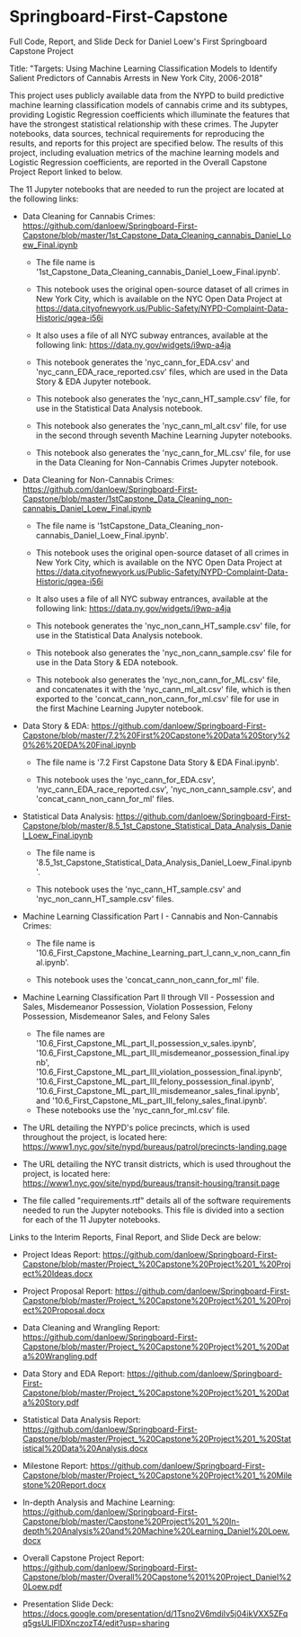 # Springboard-First-Capstone
Full Code, Report, and Slide Deck for Daniel Loew's First Springboard Capstone Project

Title: "Targets: Using Machine Learning Classification Models to Identify Salient Predictors of Cannabis Arrests in New York City, 2006-2018"

This project uses publicly available data from the NYPD to build predictive machine learning classification models of cannabis crime and its subtypes, providing Logistic Regression coefficients which illuminate the features that have the strongest statistical relationship with these crimes. The Jupyter notebooks, data sources, technical requirements for reproducing the results, and reports for this project are specified below. The results of this project, including evaluation metrics of the machine learning models and Logistic Regression coefficients, are reported in the Overall Capstone Project Report linked to below. 

The 11 Jupyter notebooks that are needed to run the project are located at the following links:
  - Data Cleaning for Cannabis Crimes: https://github.com/danloew/Springboard-First-Capstone/blob/master/1st_Capstone_Data_Cleaning_cannabis_Daniel_Loew_Final.ipynb
  
    - The file name is '1st_Capstone_Data_Cleaning_cannabis_Daniel_Loew_Final.ipynb'.
    
    - This notebook uses the original open-source dataset of all crimes in New York City, which is available on the NYC Open 
     Data Project at https://data.cityofnewyork.us/Public-Safety/NYPD-Complaint-Data-Historic/qgea-i56i
     
    - It also uses a file of all NYC subway entrances, available at the following link: https://data.ny.gov/widgets/i9wp-a4ja
    
    - This notebook generates the 'nyc_cann_for_EDA.csv' and 'nyc_cann_EDA_race_reported.csv' files, which are used in the Data Story & EDA Jupyter notebook.
    
    - This notebook also generates the 'nyc_cann_HT_sample.csv' file, for use in the Statistical Data Analysis notebook.
    
    - This notebook also generates the 'nyc_cann_ml_alt.csv' file, for use in the second through seventh Machine Learning Jupyter notebooks.
     
    - This notebook also generates the 'nyc_cann_for_ML.csv' file, for use in the Data Cleaning for Non-Cannabis Crimes Jupyter notebook.
    
  - Data Cleaning for Non-Cannabis Crimes: https://github.com/danloew/Springboard-First-Capstone/blob/master/1stCapstone_Data_Cleaning_non-cannabis_Daniel_Loew_Final.ipynb
  
    - The file name is '1stCapstone_Data_Cleaning_non-cannabis_Daniel_Loew_Final.ipynb'.
    
    - This notebook uses the original open-source dataset of all crimes in New York City, which is available on the NYC Open 
     Data Project at https://data.cityofnewyork.us/Public-Safety/NYPD-Complaint-Data-Historic/qgea-i56i
     
    - It also uses a file of all NYC subway entrances, available at the following link: https://data.ny.gov/widgets/i9wp-a4ja 
    
    - This notebook generates the 'nyc_non_cann_HT_sample.csv' file, for use in the Statistical Data Analysis notebook.
    
    - This notebook also generates the 'nyc_non_cann_sample.csv' file for use in the Data Story & EDA notebook.
    
    - This notebook also generates the 'nyc_non_cann_for_ML.csv' file, and concatenates it with the 'nyc_cann_ml_alt.csv' file, which is then exported to the 'concat_cann_non_cann_for_ml.csv' file for use in the first Machine Learning Jupyter notebook.

  - Data Story & EDA: https://github.com/danloew/Springboard-First-Capstone/blob/master/7.2%20First%20Capstone%20Data%20Story%20%26%20EDA%20Final.ipynb
   
    - The file name is '7.2 First Capstone Data Story & EDA Final.ipynb'.
    
    - This notebook uses the 'nyc_cann_for_EDA.csv', 'nyc_cann_EDA_race_reported.csv', 'nyc_non_cann_sample.csv', and 'concat_cann_non_cann_for_ml' files.
    
  - Statistical Data Analysis: https://github.com/danloew/Springboard-First-Capstone/blob/master/8.5_1st_Capstone_Statistical_Data_Analysis_Daniel_Loew_Final.ipynb
  
    - The file name is '8.5_1st_Capstone_Statistical_Data_Analysis_Daniel_Loew_Final.ipynb'.
    
    - This notebook uses the 'nyc_cann_HT_sample.csv' and 'nyc_non_cann_HT_sample.csv' files.
    
- Machine Learning Classification Part I - Cannabis and Non-Cannabis Crimes: 

  - The file name is '10.6_First_Capstone_Machine_Learning_part_I_cann_v_non_cann_final.ipynb'.
  
  - This notebook uses the 'concat_cann_non_cann_for_ml' file.
  
- Machine Learning Classification Part II through VII - Possession and Sales, Misdemeanor Possession, Violation Possession, Felony Possession, Misdemeanor Sales, and Felony Sales

  - The file names are '10.6_First_Capstone_ML_part_II_possession_v_sales.ipynb', '10.6_First_Capstone_ML_part_III_misdemeanor_possession_final.ipynb', '10.6_First_Capstone_ML_part_III_violation_possession_final.ipynb', '10.6_First_Capstone_ML_part_III_felony_possession_final.ipynb', '10.6_First_Capstone_ML_part_III_misdemeanor_sales_final.ipynb', and '10.6_First_Capstone_ML_part_III_felony_sales_final.ipynb'.
  - These notebooks use the 'nyc_cann_for_ml.csv' file.
  
- The URL detailing the NYPD's police precincts, which is used throughout the project, is located here: https://www1.nyc.gov/site/nypd/bureaus/patrol/precincts-landing.page
- The URL detailing the NYC transit districts, which is used throughout the project, is located here: https://www1.nyc.gov/site/nypd/bureaus/transit-housing/transit.page 

- The file called "requirements.rtf" details all of the software requirements needed to run the Jupyter notebooks. This file is divided into a section for each of the 11 Jupyter notebooks.

Links to the Interim Reports, Final Report, and Slide Deck are below:
- Project Ideas Report: https://github.com/danloew/Springboard-First-Capstone/blob/master/Project_%20Capstone%20Project%201_%20Project%20Ideas.docx

- Project Proposal Report: https://github.com/danloew/Springboard-First-Capstone/blob/master/Project_%20Capstone%20Project%201_%20Project%20Proposal.docx

- Data Cleaning and Wrangling Report: https://github.com/danloew/Springboard-First-Capstone/blob/master/Project_%20Capstone%20Project%201_%20Data%20Wrangling.pdf

- Data Story and EDA Report: https://github.com/danloew/Springboard-First-Capstone/blob/master/Project_%20Capstone%20Project%201_%20Data%20Story.pdf

- Statistical Data Analysis Report: https://github.com/danloew/Springboard-First-Capstone/blob/master/Project_%20Capstone%20Project%201_%20Statistical%20Data%20Analysis.docx

- Milestone Report: https://github.com/danloew/Springboard-First-Capstone/blob/master/Project_%20Capstone%20Project%201_%20Milestone%20Report.docx

- In-depth Analysis and Machine Learning: https://github.com/danloew/Springboard-First-Capstone/blob/master/Capstone%20Project%201_%20In-depth%20Analysis%20and%20Machine%20Learning_Daniel%20Loew.docx

- Overall Capstone Project Report: https://github.com/danloew/Springboard-First-Capstone/blob/master/Overall%20Capstone%201%20Project_Daniel%20Loew.pdf

- Presentation Slide Deck: https://docs.google.com/presentation/d/1Tsno2V6mdiIv5j04ikVXX5ZFqq5gsULlFlDXnczozT4/edit?usp=sharing
